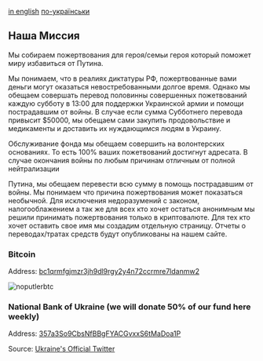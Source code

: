 [in english](/) [по-українськи](ru)

## Наша Миссия

Мы собираем пожертвования для героя/семьи героя который поможет миру избавиться от Путина.

Мы понимаем, что в реалиях диктатуры РФ, пожертвованные вами деньги могут оказаться невостребованными долгое время. Однако мы обещаем совершать перевод половинны совершенных пожетвований каждую субботу в 13:00 для поддержки Украинской армии и помощи пострадавшим от войны. В случае если сумма Субботнего перевода привысит $50000, мы обещаем сами закупить продовольствие и медикаменты и доставить их нуждающимся людям в Украину.

Обслуживание фонда мы обещаем совершить на волонтерских основаниях. То есть 100% ваших пожетвований достигнут адресата.
В случае окончания войны по любым причинам отличным от полной нейтрализации 

Путина, мы обещаем перевести всю сумму в помощь пострадавшим от войны.
Мы понимаем что причина пожертвования может показаться необычной. Для исключения недоразумений с законом, налогооблажением а так же для всех кто хочет остаться анонимным мы решили принимать пожертвования только в криптовалюте. Для тех кто хочет оставить свое имя мы создадим отдельную страницу. Отчеты о переводах/тратах средств будут опубликованы на нашем сайте.

### Bitcoin
Address: [bc1qrmfgjmzr3jh9dl9rgy2y4n72ccrmre7ldanmw2](https://www.blockchain.com/btc/address/bc1qrmfgjmzr3jh9dl9rgy2y4n72ccrmre7ldanmw2)

![noputlerbtc](https://user-images.githubusercontent.com/5841757/156459011-77ee7923-fece-41ed-b907-fa9367107462.png)

### National Bank of Ukraine (we will donate 50% of our fund here weekly)
Address: [357a3So9CbsNfBBgFYACGvxxS6tMaDoa1P](https://www.blockchain.com/btc/address/357a3So9CbsNfBBgFYACGvxxS6tMaDoa1P)

Source: [Ukraine's Official Twitter](https://twitter.com/Ukraine/status/1497594592438497282)
